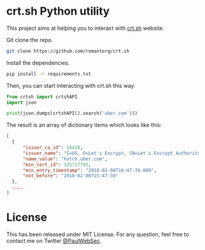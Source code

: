 crt.sh Python utility
========


This project aims at helping you to interact with [crt.sh](https://crt.sh) website. 

Git clone the repo. 

```bash
git clone https://github.com/romantorq/crt.sh
```

Install the dependencies.

```bash
pip install -r requirements.txt
```

Then, you can start interacting with crt.sh this way: 

```python
from crtsh import crtshAPI
import json

print(json.dumps(crtshAPI().search('uber.com')))
```

The result is an array of dictionary items which looks like this: 

```json 
[
  {
      "issuer_ca_id": 16418,
      "issuer_name": "C=US, O=Let's Encrypt, CN=Let's Encrypt Authority X3",
      "name_value": "hatch.uber.com",
      "min_cert_id": 325717795,
      "min_entry_timestamp": "2018-02-08T16:47:39.089",
      "not_before": "2018-02-08T15:47:39"
  },
  ....
]
```

License
========

This has been released under MIT License. For any question, feel free to contact me on Twitter [@PaulWebSec](https://twitter.com/@PaulWebSec).
